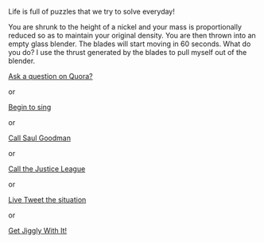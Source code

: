 Life is full of puzzles that we try to solve everyday!

You are shrunk to the height of a nickel 
and your mass is proportionally reduced 
so as to maintain your original density. 
You are then thrown into an empty glass blender. 
The blades will start moving in 60 seconds. 
What do you do?
I use the thrust generated by the blades to pull myself out of the blender.

[Ask a question on Quora?](../ask-on-quora/ask-on-quora.md)

or

[Begin to sing](../sing/sing.md)

or

[Call Saul Goodman](../better-call-saul/saul.md)

or

[Call the Justice League](../justice-league/justice-league.md)

or

[Live Tweet the situation](../tweet-it/tweet-it.md)

or 

[Get Jiggly With It!](../jiggly/jiggly.md)
